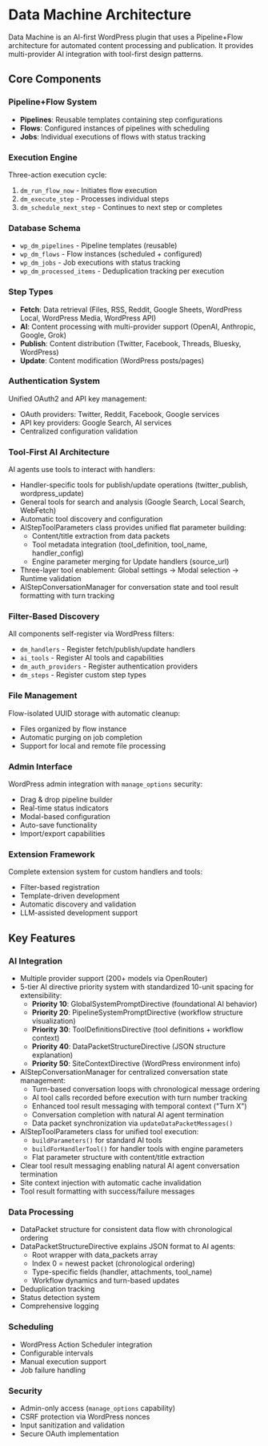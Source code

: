 # Data Machine Architecture

Data Machine is an AI-first WordPress plugin that uses a Pipeline+Flow architecture for automated content processing and publication. It provides multi-provider AI integration with tool-first design patterns.

## Core Components

### Pipeline+Flow System
- **Pipelines**: Reusable templates containing step configurations
- **Flows**: Configured instances of pipelines with scheduling
- **Jobs**: Individual executions of flows with status tracking

### Execution Engine
Three-action execution cycle:
1. `dm_run_flow_now` - Initiates flow execution
2. `dm_execute_step` - Processes individual steps
3. `dm_schedule_next_step` - Continues to next step or completes

### Database Schema
- `wp_dm_pipelines` - Pipeline templates (reusable)  
- `wp_dm_flows` - Flow instances (scheduled + configured)
- `wp_dm_jobs` - Job executions with status tracking
- `wp_dm_processed_items` - Deduplication tracking per execution

### Step Types
- **Fetch**: Data retrieval (Files, RSS, Reddit, Google Sheets, WordPress Local, WordPress Media, WordPress API)
- **AI**: Content processing with multi-provider support (OpenAI, Anthropic, Google, Grok)
- **Publish**: Content distribution (Twitter, Facebook, Threads, Bluesky, WordPress)
- **Update**: Content modification (WordPress posts/pages)

### Authentication System
Unified OAuth2 and API key management:
- OAuth providers: Twitter, Reddit, Facebook, Google services
- API key providers: Google Search, AI services
- Centralized configuration validation

### Tool-First AI Architecture
AI agents use tools to interact with handlers:
- Handler-specific tools for publish/update operations (twitter_publish, wordpress_update)
- General tools for search and analysis (Google Search, Local Search, WebFetch)
- Automatic tool discovery and configuration
- AIStepToolParameters class provides unified flat parameter building:
  - Content/title extraction from data packets
  - Tool metadata integration (tool_definition, tool_name, handler_config)
  - Engine parameter merging for Update handlers (source_url)
- Three-layer tool enablement: Global settings → Modal selection → Runtime validation
- AIStepConversationManager for conversation state and tool result formatting with turn tracking

### Filter-Based Discovery
All components self-register via WordPress filters:
- `dm_handlers` - Register fetch/publish/update handlers
- `ai_tools` - Register AI tools and capabilities
- `dm_auth_providers` - Register authentication providers
- `dm_steps` - Register custom step types

### File Management
Flow-isolated UUID storage with automatic cleanup:
- Files organized by flow instance
- Automatic purging on job completion
- Support for local and remote file processing

### Admin Interface
WordPress admin integration with `manage_options` security:
- Drag & drop pipeline builder
- Real-time status indicators  
- Modal-based configuration
- Auto-save functionality
- Import/export capabilities

### Extension Framework
Complete extension system for custom handlers and tools:
- Filter-based registration
- Template-driven development
- Automatic discovery and validation
- LLM-assisted development support

## Key Features

### AI Integration
- Multiple provider support (200+ models via OpenRouter)
- 5-tier AI directive priority system with standardized 10-unit spacing for extensibility:
  - **Priority 10**: GlobalSystemPromptDirective (foundational AI behavior)
  - **Priority 20**: PipelineSystemPromptDirective (workflow structure visualization)
  - **Priority 30**: ToolDefinitionsDirective (tool definitions + workflow context)
  - **Priority 40**: DataPacketStructureDirective (JSON structure explanation)
  - **Priority 50**: SiteContextDirective (WordPress environment info)
- AIStepConversationManager for centralized conversation state management:
  - Turn-based conversation loops with chronological message ordering
  - AI tool calls recorded before execution with turn number tracking
  - Enhanced tool result messaging with temporal context ("Turn X")
  - Conversation completion with natural AI agent termination
  - Data packet synchronization via `updateDataPacketMessages()`
- AIStepToolParameters class for unified tool execution:
  - `buildParameters()` for standard AI tools
  - `buildForHandlerTool()` for handler tools with engine parameters
  - Flat parameter structure with content/title extraction
- Clear tool result messaging enabling natural AI agent conversation termination
- Site context injection with automatic cache invalidation
- Tool result formatting with success/failure messages

### Data Processing
- DataPacket structure for consistent data flow with chronological ordering
- DataPacketStructureDirective explains JSON format to AI agents:
  - Root wrapper with data_packets array
  - Index 0 = newest packet (chronological ordering)
  - Type-specific fields (handler, attachments, tool_name)
  - Workflow dynamics and turn-based updates
- Deduplication tracking
- Status detection system
- Comprehensive logging

### Scheduling
- WordPress Action Scheduler integration
- Configurable intervals
- Manual execution support
- Job failure handling

### Security
- Admin-only access (`manage_options` capability)
- CSRF protection via WordPress nonces
- Input sanitization and validation
- Secure OAuth implementation